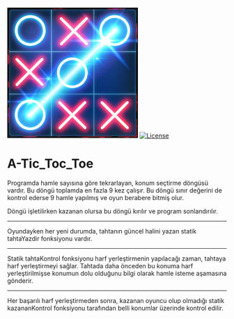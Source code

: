 ![logo](img/ttt.jpg) [![License](https://img.shields.io/badge/license-MIT-green.svg?style=flat)](https://github.com/recepkarademir/A-Tic_Toc_Toe/blob/master/LICENSE)
# A-Tic_Toc_Toe

Programda hamle sayısına göre tekrarlayan, konum seçtirme döngüsü vardır.
Bu döngü toplamda en fazla 9 kez çalışır.
Bu döngü sınır değerini de kontrol ederse 9 hamle yapılmış ve oyun berabere bitmiş olur.

Döngü işletilirken kazanan olursa bu döngü kırılır ve program sonlandırılır.

-----------------------------------------------------------------------------------------------------------------------------------------

Oyundayken her yeni durumda, tahtanın güncel halini yazan statik tahtaYazdir fonksiyonu vardır.

-----------------------------------------------------------------------------------------------------------------------------------------
Statik tahtaKontrol fonksiyonu harf yerleştirmenin yapılacağı zaman,
 tahtaya harf yerleştirmeyi sağlar. Tahtada daha önceden bu konuma harf yerleştirilmişse konumun dolu olduğunu bilgi olarak hamle isteme aşamasına gönderir.
 
-----------------------------------------------------------------------------------------------------------------------------------------
Her başarılı harf yerleştirmeden sonra, kazanan oyuncu olup olmadığı statik kazananKontrol fonksiyonu tarafından belli konumlar üzerinde kontrol edilir.


